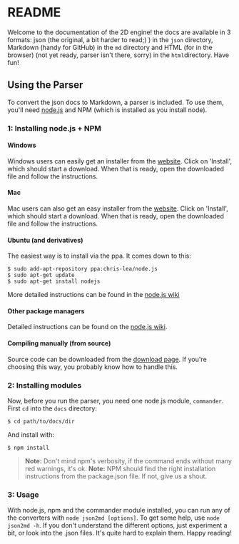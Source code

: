 README
=====

Welcome to the documentation of the 2D engine! the docs are available in 3 formats: json (the original, a bit harder to read;) ) in the `json` directory, Markdown (handy for GitHub) in the `md` directory and HTML (for in the browser) (not yet ready, parser isn't there, sorry) in the `html`directory.
Have fun!


## Using the Parser

To convert the json docs to Markdown, a parser is included. To use them, you'll need [node.js](http://nodejs.org) and NPM (which is installed as you install node). 


### 1: Installing node.js + NPM

#### Windows

Windows users can easily get an installer from the [website](http://nodejs.org). Click on 'Install', which should start a download. When that is ready, open the downloaded file and follow the instructions.


#### Mac

Mac users can also get an easy installer from the [website](http://nodejs.org). Click on 'Install', which should start a download. When that is ready, open the downloaded file and follow the instructions.


#### Ubuntu (and derivatives)

The easiest way is to install via the ppa. It comes down to this:

	$ sudo add-apt-repository ppa:chris-lea/node.js
	$ sudo apt-get update
	$ sudo apt-get install nodejs

More detailed instructions can be found in the [node.js wiki](https://github.com/joyent/node/wiki/Installing-Node.js-via-package-manager#ubuntu-mint-elementary-os)


#### Other package managers

Detailed instructions can be found on the [node.js wiki](https://github.com/joyent/node/wiki/Installing-Node.js-via-package-manager).


#### Compiling manually (from source)

Source code can be downloaded from the [download page](http://nodejs.org/download/). If you're choosing this way, you probably know how to handle this.


### 2: Installing modules

Now, before you run the parser, you need one node.js module, `commander`. First `cd` into the `docs` directory:

	$ cd path/to/docs/dir

And install with: 

	$ npm install

> __Note:__ Don't mind npm's verbosity, if the command ends without many red warnings, it's ok.
> __Note:__ NPM should find the right installation instructions from the package.json file. If not, give us a shout.


### 3: Usage
With node.js, npm and the commander module installed, you can run any of the converters with `node json2md [options]`. To get some help, use `node json2md -h`. If you don't understand the different options, just experiment a bit, or look into the .json files. It's quite hard to explain them. Happy reading!